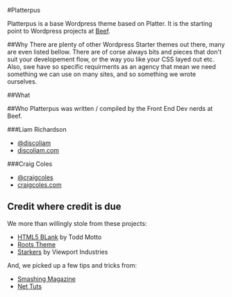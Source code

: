 #Platterpus

Platterpus is a base Wordpress theme based on Platter. It is the starting point to Wordpress projects at [Beef](http://wearebeef.co.uk).

##Why
There are plenty of other Wordpress Starter themes out there, many are even listed bellow. There are of corse always bits and pieces that don't suit your developement flow, or the way you like your CSS layed out etc. Also, swe have so specific requirments as an agency that mean we need something we can use on many sites, and so something we wrote ourselves.


##What

##Who
Platterpus was written / compiled by the Front End Dev nerds at Beef.

###Liam Richardson  
- [@discoliam](http://twitter.com/discoliam "Liam Richardson on Twitter")  
- [discoliam.com](http://discoliam.com "Liam Richardsons Website")


###Craig Coles  
- [@craigcoles](http://twitter.com/craigcoles "Craig Coles on Twitter")  
- [craigcoles.com](http://craigcoles.com "Craig Coles Website")


## Credit where credit is due
We more than willingly stole from these projects:

- [HTML5 BLank](http://html5blank.com) by Todd Motto   
- [Roots Theme](http://www.rootstheme.com)  
- [Starkers](http://viewportindustries.com/products/starkers/) by Viewport Industries  

And, we picked up a few tips and tricks from:
- [Smashing Magazine](http://www.smashingmagazine.com)
- [Net Tuts](http://net.tutsplus.com)